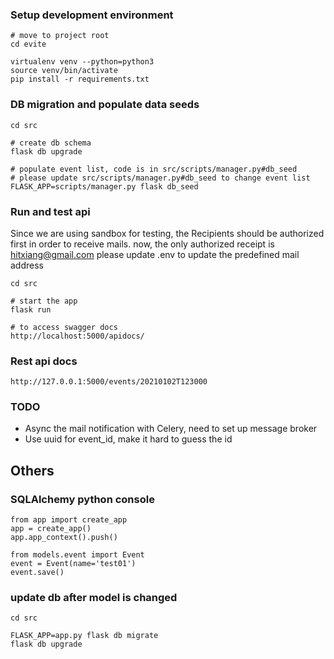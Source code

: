 ### Setup development environment
```
# move to project root
cd evite

virtualenv venv --python=python3
source venv/bin/activate
pip install -r requirements.txt
```

### DB migration and populate data seeds
```angular2html
cd src

# create db schema
flask db upgrade

# populate event list, code is in src/scripts/manager.py#db_seed
# please update src/scripts/manager.py#db_seed to change event list
FLASK_APP=scripts/manager.py flask db_seed
```

### Run and test api
Since we are using sandbox for testing, the Recipients should be authorized first 
in order to receive mails.
now, the only authorized receipt is hitxiang@gmail.com
please update .env to update the predefined mail address
```angular2html
cd src

# start the app
flask run

# to access swagger docs
http://localhost:5000/apidocs/
```

### Rest api docs
```angular2html
http://127.0.0.1:5000/events/20210102T123000
```

### TODO
- Async the mail notification with Celery, need to set up message broker 
- Use uuid for event_id, make it hard to guess the id

## Others
### SQLAlchemy python console
```
from app import create_app
app = create_app()
app.app_context().push()

from models.event import Event
event = Event(name='test01')
event.save()
```

### update db after model is changed
```angular2html
cd src

FLASK_APP=app.py flask db migrate
flask db upgrade
```




